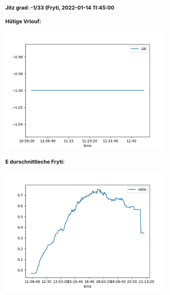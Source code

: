 ### Jitz grad: -1/33 (Fryti, 2022-01-14 11:45:00

### Hütige Vrlouf:
![Graph](Today.png)

### E durschnittleche Fryti:
![Graph](Fryti.png)